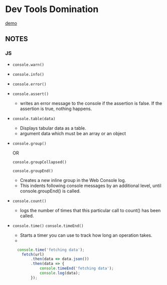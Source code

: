 # Dev Tools Domination
[demo](https://zzkzzzz.github.io/JavaScript30-Challenge/09%20-%20Dev%20Tools%20Domination/index.html)

## NOTES

### JS
- `console.warn()`
- `console.info()`
- `console.error()`
- `console.assert()`
  - writes an error message to the console if the assertion is false. If the assertion is true, nothing happens.
- `console.table(data)`
  - Displays tabular data as a table.
  - argument data which must be an array or an object
- `console.group()` 

    OR

  `console.groupCollapsed()`
  
  `console.groupEnd()`
  
  - Creates a new inline group in the Web Console log. 
  - This indents following console messages by an additional level, until console.groupEnd() is called.

- `console.count()`
  -  logs the number of times that this particular call to count() has been called.
  
- `console.time()`
  `console.timeEnd()`
    - Starts a timer you can use to track how long an operation takes. 
    - 
    ```javascript
      console.time('fetching data');
        fetch(url)
            .then(data => data.json())
            .then(data => {
                console.timeEnd('fetching data');
                console.log(data);
            });
     ```
